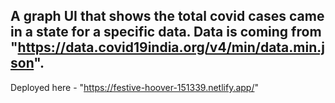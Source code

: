 ## A graph UI that shows the total covid cases came in a state for a specific data. Data is coming from "https://data.covid19india.org/v4/min/data.min.json".
Deployed here - "https://festive-hoover-151339.netlify.app/"
